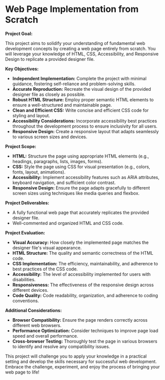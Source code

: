 # Web Page Implementation from Scratch

**Project Goal:**

This project aims to solidify your understanding of fundamental web development concepts by creating a web page entirely from scratch. You will leverage your knowledge of HTML, CSS, Accessibility, and Responsive Design to replicate a provided designer file. 

**Key Objectives:**

* **Independent Implementation:** Complete the project with minimal guidance, fostering self-reliance and problem-solving skills.
* **Accurate Reproduction:** Recreate the visual design of the provided designer file as closely as possible.
* **Robust HTML Structure:** Employ proper semantic HTML elements to ensure a well-structured and maintainable page.
* **Clean and Efficient CSS:** Write concise and efficient CSS code for styling and layout.
* **Accessibility Considerations:** Incorporate accessibility best practices throughout the development process to ensure inclusivity for all users.
* **Responsive Design:** Create a responsive layout that adapts seamlessly to various screen sizes and devices.

**Project Scope:**

* **HTML:** Structure the page using appropriate HTML elements (e.g., headings, paragraphs, lists, images, forms).
* **CSS:** Style the page using CSS for visual presentation (e.g., colors, fonts, layout, animations).
* **Accessibility:** Implement accessibility features such as ARIA attributes, keyboard navigation, and sufficient color contrast.
* **Responsive Design:** Ensure the page adapts gracefully to different screen sizes using techniques like media queries and flexbox.

**Project Deliverables:**

* A fully functional web page that accurately replicates the provided designer file.
* Well-commented and organized HTML and CSS code.

**Project Evaluation:**

* **Visual Accuracy:** How closely the implemented page matches the designer file's visual appearance.
* **HTML Structure:** The quality and semantic correctness of the HTML code.
* **CSS Implementation:** The efficiency, maintainability, and adherence to best practices of the CSS code.
* **Accessibility:** The level of accessibility implemented for users with disabilities.
* **Responsiveness:** The effectiveness of the responsive design across different devices.
* **Code Quality:** Code readability, organization, and adherence to coding conventions.

**Additional Considerations:**

* **Browser Compatibility:** Ensure the page renders correctly across different web browsers.
* **Performance Optimization:** Consider techniques to improve page load speed and overall performance.
* **Cross-browser Testing:** Thoroughly test the page in various browsers to identify and resolve any compatibility issues.

This project will challenge you to apply your knowledge in a practical setting and develop the skills necessary for successful web development. Embrace the challenge, experiment, and enjoy the process of bringing your web page to life!